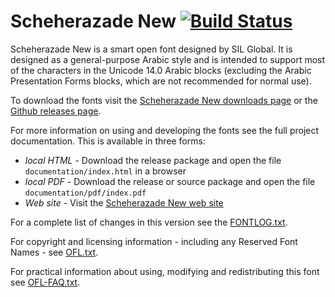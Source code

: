 # Scheherazade New [![Build Status](https://build.palaso.org/app/rest/builds/buildType:Fonts_ScheherazadeNew/statusIcon)](https://build.palaso.org/viewType.html?buildTypeId=Fonts_ScheherazadeNew&guest=1)

Scheherazade New is a smart open font designed by SIL Global. It is designed as a general-purpose Arabic style and is intended to support most of the characters in the Unicode 14.0 Arabic blocks (excluding the Arabic Presentation Forms blocks, which are not recommended for normal use).

To download the fonts visit the [Scheherazade New downloads page](https://software.sil.org/scheherazade/download/) or the [Github releases page](https://github.com/silnrsi/font-scheherazade/releases).

For more information on using and developing the fonts see the full project documentation. This is available in three forms:

- *local HTML* - Download the release package and open the file `documentation/index.html` in a browser
- *local PDF* - Download the release or source package and open the file `documentation/pdf/index.pdf`
- *Web site* - Visit the [Scheherazade New web site](https://software.sil.org/scheherazade) 

For a complete list of changes in this version see the [FONTLOG.txt](FONTLOG.txt).

For copyright and licensing information - including any Reserved Font Names - see [OFL.txt](OFL.txt).

For practical information about using, modifying and redistributing this font see [OFL-FAQ.txt](OFL-FAQ.txt).
